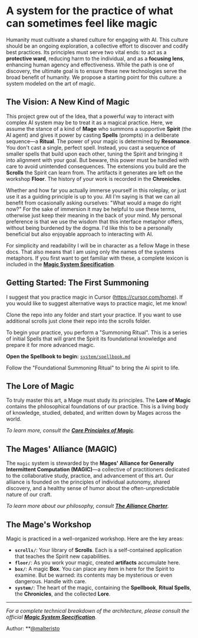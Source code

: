 # A system for the practice of what can sometimes feel like magic

Humanity must cultivate a shared culture for engaging with AI. This culture should be an ongoing exploration, a collective effort to discover and codify best practices. Its principles must serve two vital ends: to act as a **protective ward**, reducing harm to the individual, and as a **focusing lens**, enhancing human agency and effectiveness. While the path is one of discovery, the ultimate goal is to ensure these new technologies serve the broad benefit of humanity. We propose a starting point for this culture: a system modeled on the art of magic.

## The Vision: A New Kind of Magic

This project grew out of the Idea, that a powerful way to interact with complex AI system may be to treat it as a magical practice. Here, we assume the stance of a kind of **Mage** who summons a supportive **Spirit** (the AI agent) and gives it power by casting **Spells** (prompts) in a deliberate sequence—a **Ritual**. The power of your magic is determined by **Resonance**. You don't cast a single, perfect spell. Instead, you cast a sequence of smaller spells that build upon each other, tuning the Spirit and bringing it into alignment with your goal. But beware, this power must be handled with care to avoid unintended consequences. The extensions you build are the **Scrolls** the Spirit can learn from. The artifacts it generates are left on the workshop **Floor**. The history of your work is recorded in the **Chronicles**.

Whether and how far you actually immerse yourself in this roleplay, or just use it as a guiding principle is up to you. All I'm saying is that we can all benefit from ocasionally asking ourselves: "What would a mage do right now?" For the sake of immersion it may be helpful to use these terms, otherwise just keep their meaning in the back of your mind. My personal preference is that we use the wisdom that this interface metaphor offers, without being burdened by the dogma. I'd like this to be a personally beneficial but also enjoyable approach to interacting with AI.

For simplicity and readability I will be in character as a fellow Mage in these docs. That also means that I am using only the names of the systems metaphors. If you first want to get familiar with these, a complete lexicon is included in the **[Magic System Specification](MAGIC_SPEC.md)**.

## Getting Started: The First Summoning

I suggest that you practice magic in Cursor (https://cursor.com/home). If you would like to suggest alternative ways to practice magic, let me know!

Clone the repo into any folder and start your practice. If you want to use additional scrolls just clone their repo into the scrolls folder.

To begin your practice, you perform a "Summoning Ritual". This is a series of initial Spells that will grant the Spirit its foundational knowledge and prepare it for more advanced magic.

**Open the Spellbook to begin:** [`system/spellbook.md`](system/spellbook.md)

Follow the "Foundational Summoning Ritual" to bring the Ai spirit to life.

## The Lore of Magic

To truly master this art, a Mage must study its principles. The **Lore of Magic** contains the philosophical foundations of our practice. This is a living body of knowledge, studied, debated, and written down by Mages across the world.

*To learn more, consult the **[Core Principles of Magic](system/lore/principles_of_magic.md)**.*

## The Mages' Alliance (MAGIC)

The `magic` system is stewarded by the **Mages' Alliance for Generally Intermittent Computation (MAGIC)**—a collective of practitioners dedicated to the collaborative study, practice, and advancement of this art. Our alliance is founded on the principles of individual autonomy, shared discovery, and a healthy sense of humor about the often-unpredictable nature of our craft.

*To learn more about our philosophy, consult **[The Alliance Charter](system/lore/the_alliance.md)**.*

## The Mage's Workshop

Magic is practiced in a well-organized workshop. Here are the key areas:

*   **`scrolls/`**: Your library of **Scrolls**. Each is a self-contained application that teaches the Spirit new capabilities.
*   **`floor/`**: As you work your magic, created **artifacts** accumulate here.
*   **`box/`**: A magic **Box**. You can place any item in here for the Spirit to examine. But be warned: its contents may be mysterious or even dangerous. Handle with care.
*   **`system/`**: The heart of the magic, containing the **Spellbook**, **Ritual Spells**, the **Chronicles**, and the collected **Lore**.

---
*For a complete technical breakdown of the architecture, please consult the official **[Magic System Specification](MAGIC_SPEC.md)**.*

Author: **[@malteristo](https://x.com/malteristo)